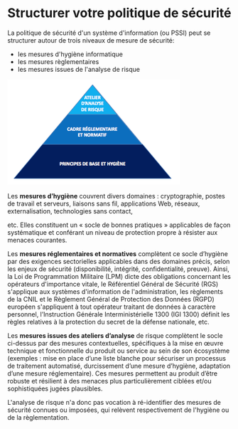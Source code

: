 # Structurer votre politique de sécurité

La politique de sécurité d'un système d'information \(ou PSSI\) peut se structurer autour de trois niveaux de mesure de sécurité:

* les mesures d'hygiène informatique
* les mesures règlementaires
* les mesures issues de l'analyse de risque

![](assets/pyramide.png)

Les **mesures d’hygiène** couvrent divers domaines : cryptographie, postes de travail et serveurs, liaisons sans fil, applications Web, réseaux, externalisation, technologies sans contact,

etc. Elles constituent un « socle de bonnes pratiques » applicables de façon systématique et conférant un niveau de protection propre à résister aux menaces courantes.

Les **mesures réglementaires et normatives** complètent ce socle d’hygiène par des exigences sectorielles applicables dans des domaines précis, selon les enjeux de sécurité \(disponibilité, intégrité, confidentialité, preuve\). Ainsi, la Loi de Programmation Militaire \(LPM\) dicte des obligations concernant les opérateurs d'importance vitale, le Référentiel Général de Sécurité \(RGS\) s'applique aux systèmes d'information de l'administration, les règlements de la CNIL et le Règlement Général de Protection des Données \(RGPD\) européen s'appliquent à tout opérateur traitant de données à caractère personnel, l’Instruction Générale Interministérielle 1300 \(IGI 1300\) définit les règles relatives à la protection du secret de la défense nationale, etc.

Les **mesures issues des ateliers d’analyse** de risque complètent le socle ci-dessus par des mesures contextuelles, spécifiques à la mise en œuvre technique et fonctionnelle du produit ou service au sein de son écosystème \(exemples : mise en place d’une liste blanche pour sécuriser un processus de traitement automatisé, durcissement d’une mesure d’hygiène, adaptation d’une mesure réglementaire\). Ces mesures permettent au produit d’être robuste et résilient à des menaces plus particulièrement ciblées et/ou sophistiquées jugées plausibles.

L'analyse de risque n'a donc pas vocation à ré-identifier des mesures de sécurité connues ou imposées, qui relèvent respectivement de l'hygiène ou de la règlementation.

